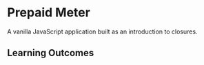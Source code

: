 # Prepaid Meter

A vanilla JavaScript application built as an introduction to closures.

## Learning Outcomes
